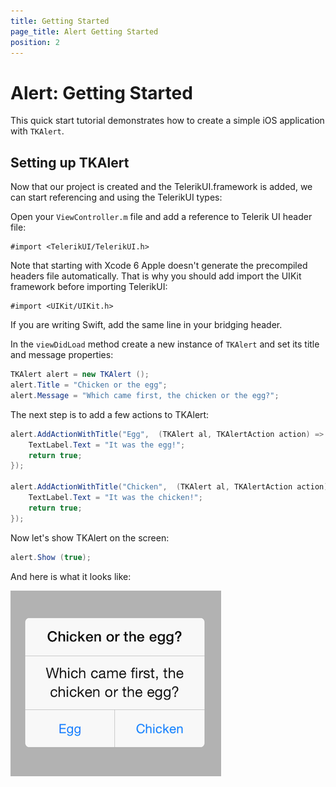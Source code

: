 ```yaml
---
title: Getting Started
page_title: Alert Getting Started
position: 2
---
```


# Alert: Getting Started

This quick start tutorial demonstrates how to create a simple iOS application with <code>TKAlert</code>.


## Setting up TKAlert

Now that our project is created and the TelerikUI.framework is added, we can start referencing and using the TelerikUI types:

Open your <code>ViewController.m</code> file and add a reference to Telerik UI header file:

    #import <TelerikUI/TelerikUI.h>

Note that starting with Xcode 6 Apple doesn't generate the precompiled headers file automatically. That is why you should add import the UIKit framework before importing TelerikUI:

    #import <UIKit/UIKit.h>

If you are writing Swift, add the same line in your bridging header.

In the <code>viewDidLoad</code> method create a new instance of <code>TKAlert</code> and set its title and message properties:

<snippet id='getting-started-alert'/>

<snippet id='getting-started-alert-swift'/>

```C#
TKAlert alert = new TKAlert ();
alert.Title = "Chicken or the egg";
alert.Message = "Which came first, the chicken or the egg?";
```

The next step is to add a few actions to TKAlert:

<snippet id='getting-started-alert-action'/>

<snippet id='getting-started-alert-action-swift'/>

```C#
alert.AddActionWithTitle("Egg",  (TKAlert al, TKAlertAction action) => {
    TextLabel.Text = "It was the egg!";
    return true;
});
                
alert.AddActionWithTitle("Chicken",  (TKAlert al, TKAlertAction action) => {
    TextLabel.Text = "It was the chicken!";
    return true;
});
```

Now let's show TKAlert on the screen:

<snippet id='getting-started-alert-show'/>

<snippet id='getting-started-alert-show-swift'/>

```C#
alert.Show (true);
```

And here is what it looks like:

<img src="../images/alert-gettingstarted001.png">


